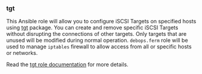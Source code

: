### tgt

This Ansible role will allow you to configure iSCSI Targets on specified
hosts using [tgt](http://stgt.sourceforge.net/) package. You can create
and remove specific iSCSI Targets without disrupting the connections of
other targets. Only targets that are unused will be modified during
normal operation. `debops.ferm` role will be used to manage `iptables`
firewall to allow access from all or specific hosts or networks.

Read the [tgt role documentation](https://docs.debops.org/en/HEAD/ansible/roles/tgt/) for more details.
